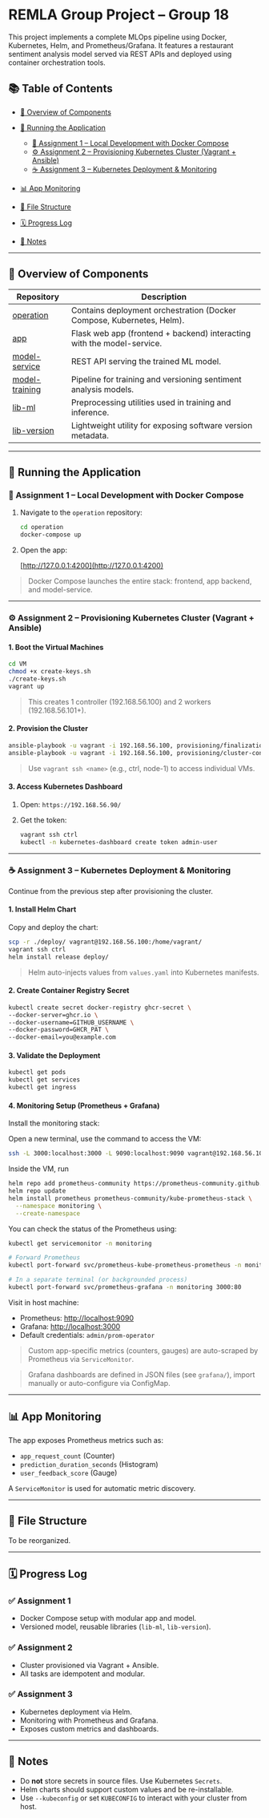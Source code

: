 # REMLA Group Project – Group 18

This project implements a complete MLOps pipeline using Docker, Kubernetes, Helm, and Prometheus/Grafana. It features a restaurant sentiment analysis model served via REST APIs and deployed using container orchestration tools.

## 📚 Table of Contents

* [📌 Overview of Components](#📌-overview-of-components)
* [🚀 Running the Application](#🚀-running-the-application)

  * [🔪 Assignment 1 – Local Development with Docker Compose](#🔪-assignment-1--local-development-with-docker-compose)
  * [⚙️ Assignment 2 – Provisioning Kubernetes Cluster (Vagrant + Ansible)](#️-assignment-2--provisioning-kubernetes-cluster-vagrant--ansible)
  * [☕️ Assignment 3 – Kubernetes Deployment & Monitoring](#️-assignment-3--kubernetes-deployment--monitoring)
* [📊 App Monitoring](#-app-monitoring)
* [📁 File Structure](#-file-structure)
* [🗓️ Progress Log](#-progress-log)
* [🧠 Notes](#-notes)

---

## 📌 Overview of Components

| Repository                                                         | Description                                                            |
| ------------------------------------------------------------------ | ---------------------------------------------------------------------- |
| [operation](https://github.com/remla25-team18/operation)           | Contains deployment orchestration (Docker Compose, Kubernetes, Helm).  |
| [app](https://github.com/remla25-team18/app)                       | Flask web app (frontend + backend) interacting with the model-service. |
| [model-service](https://github.com/remla25-team18/model-service)   | REST API serving the trained ML model.                                 |
| [model-training](https://github.com/remla25-team18/model-training) | Pipeline for training and versioning sentiment analysis models.        |
| [lib-ml](https://github.com/remla25-team18/lib-ml)                 | Preprocessing utilities used in training and inference.                |
| [lib-version](https://github.com/remla25-team18/lib-version)       | Lightweight utility for exposing software version metadata.            |

---

## 🚀 Running the Application

### 🔪 Assignment 1 – Local Development with Docker Compose

1. Navigate to the `operation` repository:

   ```bash
   cd operation
   docker-compose up
   ```

2. Open the app:

   [http://127.0.0.1:4200](http://127.0.0.1:4200)

> Docker Compose launches the entire stack: frontend, app backend, and model-service.

---

### ⚙️ Assignment 2 – Provisioning Kubernetes Cluster (Vagrant + Ansible)

#### 1. Boot the Virtual Machines

```bash
cd VM
chmod +x create-keys.sh
./create-keys.sh
vagrant up
```

> This creates 1 controller (192.168.56.100) and 2 workers (192.168.56.101+).

#### 2. Provision the Cluster

```bash
ansible-playbook -u vagrant -i 192.168.56.100, provisioning/finalization.yml
ansible-playbook -u vagrant -i 192.168.56.100, provisioning/cluster-configuration.yml
```

> Use `vagrant ssh <name>` (e.g., ctrl, node-1) to access individual VMs.

#### 3. Access Kubernetes Dashboard

1. Open: `https://192.168.56.90/`
2. Get the token:

   ```bash
   vagrant ssh ctrl
   kubectl -n kubernetes-dashboard create token admin-user
   ```

---

### ☕️ Assignment 3 – Kubernetes Deployment & Monitoring

Continue from the previous step after provisioning the cluster.

#### 1. Install Helm Chart

Copy and deploy the chart:

```bash
scp -r ./deploy/ vagrant@192.168.56.100:/home/vagrant/
vagrant ssh ctrl
helm install release deploy/
```

> Helm auto-injects values from `values.yaml` into Kubernetes manifests.

#### 2. Create Container Registry Secret

```bash
kubectl create secret docker-registry ghcr-secret \
--docker-server=ghcr.io \
--docker-username=GITHUB_USERNAME \
--docker-password=GHCR_PAT \
--docker-email=you@example.com
```

#### 3. Validate the Deployment

```bash
kubectl get pods
kubectl get services
kubectl get ingress
```

#### 4. Monitoring Setup (Prometheus + Grafana)

Install the monitoring stack:

Open a new terminal, use the command to access the VM:

```bash
ssh -L 3000:localhost:3000 -L 9090:localhost:9090 vagrant@192.168.56.100
```

Inside the VM, run

```bash
helm repo add prometheus-community https://prometheus-community.github.io/helm-charts
helm repo update
helm install prometheus prometheus-community/kube-prometheus-stack \
  --namespace monitoring \
  --create-namespace
```

You can check the status of the Prometheus using:

```bash
kubectl get servicemonitor -n monitoring
```

```bash
# Forward Prometheus
kubectl port-forward svc/prometheus-kube-prometheus-prometheus -n monitoring 9090:9090

# In a separate terminal (or backgrounded process)
kubectl port-forward svc/prometheus-grafana -n monitoring 3000:80
```

Visit in host machine:
- Prometheus: [http://localhost:9090](http://localhost:9090)
- Grafana: [http://localhost:3000](http://localhost:3000)
- Default credentials: `admin/prom-operator`

> Custom app-specific metrics (counters, gauges) are auto-scraped by Prometheus via `ServiceMonitor`.

> Grafana dashboards are defined in JSON files (see `grafana/`), import manually or auto-configure via ConfigMap.

---

## 📊 App Monitoring

The app exposes Prometheus metrics such as:

* `app_request_count` (Counter)
* `prediction_duration_seconds` (Histogram)
* `user_feedback_score` (Gauge)

A `ServiceMonitor` is used for automatic metric discovery.

---

## 📁 File Structure

To be reorganized.

---

## 🗓️ Progress Log

### ✅ Assignment 1

* Docker Compose setup with modular app and model.
* Versioned model, reusable libraries (`lib-ml`, `lib-version`).

### ✅ Assignment 2

* Cluster provisioned via Vagrant + Ansible.
* All tasks are idempotent and modular.

### ✅ Assignment 3

* Kubernetes deployment via Helm.
* Monitoring with Prometheus and Grafana.
* Exposes custom metrics and dashboards.

---

## 🧠 Notes

* Do **not** store secrets in source files. Use Kubernetes `Secrets`.
* Helm charts should support custom values and be re-installable.
* Use `--kubeconfig` or set `KUBECONFIG` to interact with your cluster from host.
